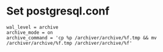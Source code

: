 # Set postgresql.conf

    wal_level = archive
    archive_mode = on
    archive_command = 'cp %p /archiver/archive/%f.tmp && mv /archiver/archive/%f.tmp /archiver/archive/%f'
